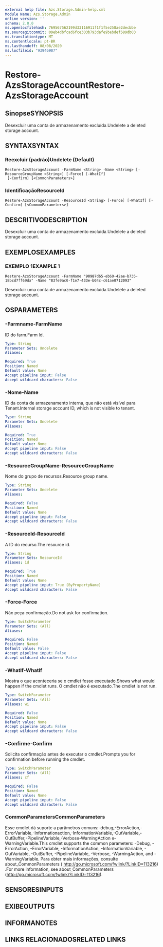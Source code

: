 ```yaml
---
external help file: Azs.Storage.Admin-help.xml
Module Name: Azs.Storage.Admin
online version: ''
schema: 2.0.0
ms.openlocfilehash: 769567562199d33116911f1f1f5e258ae2decbbe
ms.sourcegitcommit: 09eb4dbfcad6fce303b793dafe9bebdef589db03
ms.translationtype: MT
ms.contentlocale: pt-BR
ms.lasthandoff: 08/08/2020
ms.locfileid: "93946907"
---
```

# <span data-ttu-id="cf1c1-101">Restore-AzsStorageAccount</span><span class="sxs-lookup"><span data-stu-id="cf1c1-101">Restore-AzsStorageAccount</span></span>

## <span data-ttu-id="cf1c1-102">Sinopse</span><span class="sxs-lookup"><span data-stu-id="cf1c1-102">SYNOPSIS</span></span>
<span data-ttu-id="cf1c1-103">Desexcluir uma conta de armazenamento excluída.</span><span class="sxs-lookup"><span data-stu-id="cf1c1-103">Undelete a deleted storage account.</span></span>

## <span data-ttu-id="cf1c1-104">SYNTAX</span><span class="sxs-lookup"><span data-stu-id="cf1c1-104">SYNTAX</span></span>

### <span data-ttu-id="cf1c1-105">Reexcluir (padrão)</span><span class="sxs-lookup"><span data-stu-id="cf1c1-105">Undelete (Default)</span></span>
```
Restore-AzsStorageAccount -FarmName <String> -Name <String> [-ResourceGroupName <String>] [-Force] [-WhatIf]
 [-Confirm] [<CommonParameters>]
```

### <span data-ttu-id="cf1c1-106">Identificação</span><span class="sxs-lookup"><span data-stu-id="cf1c1-106">ResourceId</span></span>
```
Restore-AzsStorageAccount -ResourceId <String> [-Force] [-WhatIf] [-Confirm] [<CommonParameters>]
```

## <span data-ttu-id="cf1c1-107">DESCRITIVO</span><span class="sxs-lookup"><span data-stu-id="cf1c1-107">DESCRIPTION</span></span>
<span data-ttu-id="cf1c1-108">Desexcluir uma conta de armazenamento excluída.</span><span class="sxs-lookup"><span data-stu-id="cf1c1-108">Undelete a deleted storage account.</span></span>

## <span data-ttu-id="cf1c1-109">EXEMPLOS</span><span class="sxs-lookup"><span data-stu-id="cf1c1-109">EXAMPLES</span></span>

### <span data-ttu-id="cf1c1-110">EXEMPLO 1</span><span class="sxs-lookup"><span data-stu-id="cf1c1-110">EXAMPLE 1</span></span>
```
Restore-AzsStorageAccount -FarmName "90987d65-eb60-42ae-b735-18bcd7ff69da" -Name "83fe9ac0-f1e7-433e-b04c-c61ae0712093"
```

<span data-ttu-id="cf1c1-111">Desexcluir uma conta de armazenamento excluída.</span><span class="sxs-lookup"><span data-stu-id="cf1c1-111">Undelete a deleted storage account.</span></span>

## <span data-ttu-id="cf1c1-112">OS</span><span class="sxs-lookup"><span data-stu-id="cf1c1-112">PARAMETERS</span></span>

### <span data-ttu-id="cf1c1-113">-Farmname</span><span class="sxs-lookup"><span data-stu-id="cf1c1-113">-FarmName</span></span>
<span data-ttu-id="cf1c1-114">ID do farm.</span><span class="sxs-lookup"><span data-stu-id="cf1c1-114">Farm Id.</span></span>

```yaml
Type: String
Parameter Sets: Undelete
Aliases:

Required: True
Position: Named
Default value: None
Accept pipeline input: False
Accept wildcard characters: False
```

### <span data-ttu-id="cf1c1-115">-Nome</span><span class="sxs-lookup"><span data-stu-id="cf1c1-115">-Name</span></span>
<span data-ttu-id="cf1c1-116">ID da conta de armazenamento interna, que não está visível para Tenant.</span><span class="sxs-lookup"><span data-stu-id="cf1c1-116">Internal storage account ID, which is not visible to tenant.</span></span>

```yaml
Type: String
Parameter Sets: Undelete
Aliases:

Required: True
Position: Named
Default value: None
Accept pipeline input: False
Accept wildcard characters: False
```

### <span data-ttu-id="cf1c1-117">-ResourceGroupName</span><span class="sxs-lookup"><span data-stu-id="cf1c1-117">-ResourceGroupName</span></span>
<span data-ttu-id="cf1c1-118">Nome do grupo de recursos.</span><span class="sxs-lookup"><span data-stu-id="cf1c1-118">Resource group name.</span></span>

```yaml
Type: String
Parameter Sets: Undelete
Aliases:

Required: False
Position: Named
Default value: None
Accept pipeline input: False
Accept wildcard characters: False
```

### <span data-ttu-id="cf1c1-119">-ResourceId</span><span class="sxs-lookup"><span data-stu-id="cf1c1-119">-ResourceId</span></span>
<span data-ttu-id="cf1c1-120">A ID do recurso.</span><span class="sxs-lookup"><span data-stu-id="cf1c1-120">The resource id.</span></span>

```yaml
Type: String
Parameter Sets: ResourceId
Aliases: id

Required: True
Position: Named
Default value: None
Accept pipeline input: True (ByPropertyName)
Accept wildcard characters: False
```

### <span data-ttu-id="cf1c1-121">-Force</span><span class="sxs-lookup"><span data-stu-id="cf1c1-121">-Force</span></span>
<span data-ttu-id="cf1c1-122">Não peça confirmação.</span><span class="sxs-lookup"><span data-stu-id="cf1c1-122">Do not ask for confirmation.</span></span>

```yaml
Type: SwitchParameter
Parameter Sets: (All)
Aliases:

Required: False
Position: Named
Default value: False
Accept pipeline input: False
Accept wildcard characters: False
```

### <span data-ttu-id="cf1c1-123">-WhatIf</span><span class="sxs-lookup"><span data-stu-id="cf1c1-123">-WhatIf</span></span>
<span data-ttu-id="cf1c1-124">Mostra o que aconteceria se o cmdlet fosse executado.</span><span class="sxs-lookup"><span data-stu-id="cf1c1-124">Shows what would happen if the cmdlet runs.</span></span>
<span data-ttu-id="cf1c1-125">O cmdlet não é executado.</span><span class="sxs-lookup"><span data-stu-id="cf1c1-125">The cmdlet is not run.</span></span>

```yaml
Type: SwitchParameter
Parameter Sets: (All)
Aliases: wi

Required: False
Position: Named
Default value: None
Accept pipeline input: False
Accept wildcard characters: False
```

### <span data-ttu-id="cf1c1-126">-Confirme</span><span class="sxs-lookup"><span data-stu-id="cf1c1-126">-Confirm</span></span>
<span data-ttu-id="cf1c1-127">Solicita confirmação antes de executar o cmdlet.</span><span class="sxs-lookup"><span data-stu-id="cf1c1-127">Prompts you for confirmation before running the cmdlet.</span></span>

```yaml
Type: SwitchParameter
Parameter Sets: (All)
Aliases: cf

Required: False
Position: Named
Default value: None
Accept pipeline input: False
Accept wildcard characters: False
```

### <span data-ttu-id="cf1c1-128">CommonParameters</span><span class="sxs-lookup"><span data-stu-id="cf1c1-128">CommonParameters</span></span>
<span data-ttu-id="cf1c1-129">Esse cmdlet dá suporte a parâmetros comuns:-debug,-ErrorAction,-ErrorVariable,-Informationaction,-InformationVariable,-OutVariable,-OutBuffer,-PipelineVariable,-Verbose-WarningAction e-WarningVariable.</span><span class="sxs-lookup"><span data-stu-id="cf1c1-129">This cmdlet supports the common parameters: -Debug, -ErrorAction, -ErrorVariable, -InformationAction, -InformationVariable, -OutVariable, -OutBuffer, -PipelineVariable, -Verbose, -WarningAction, and -WarningVariable.</span></span> <span data-ttu-id="cf1c1-130">Para obter mais informações, consulte about_CommonParameters ( http://go.microsoft.com/fwlink/?LinkID=113216) .</span><span class="sxs-lookup"><span data-stu-id="cf1c1-130">For more information, see about_CommonParameters (http://go.microsoft.com/fwlink/?LinkID=113216).</span></span>

## <span data-ttu-id="cf1c1-131">SENSORES</span><span class="sxs-lookup"><span data-stu-id="cf1c1-131">INPUTS</span></span>

## <span data-ttu-id="cf1c1-132">EXIBE</span><span class="sxs-lookup"><span data-stu-id="cf1c1-132">OUTPUTS</span></span>

## <span data-ttu-id="cf1c1-133">INFORMA</span><span class="sxs-lookup"><span data-stu-id="cf1c1-133">NOTES</span></span>

## <span data-ttu-id="cf1c1-134">LINKS RELACIONADOS</span><span class="sxs-lookup"><span data-stu-id="cf1c1-134">RELATED LINKS</span></span>

